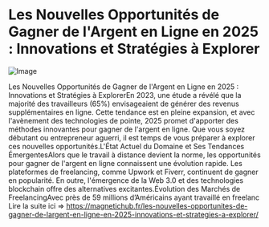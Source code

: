 # Les Nouvelles Opportunités de Gagner de l'Argent en Ligne en 2025 : Innovations et Stratégies à Explorer

![Image](https://images.pexels.com/photos/31916807/pexels-photo-31916807.jpeg?auto=compress&cs=tinysrgb&h=650&w=940)

Les Nouvelles Opportunités de Gagner de l'Argent en Ligne en 2025 : Innovations et Stratégies à ExplorerEn 2023, une étude a révélé que la majorité des travailleurs (65%) envisageaient de générer des revenus supplémentaires en ligne. Cette tendance est en pleine expansion, et avec l'avènement des technologies de pointe, 2025 promet d'apporter des méthodes innovantes pour gagner de l'argent en ligne. Que vous soyez débutant ou entrepreneur aguerri, il est temps de vous préparer à explorer ces nouvelles opportunités.L'État Actuel du Domaine et Ses Tendances ÉmergentesAlors que le travail à distance devient la norme, les opportunités pour gagner de l'argent en ligne connaissent une évolution rapide. Les plateformes de freelancing, comme Upwork et Fiverr, continuent de gagner en popularité. En outre, l'émergence de la Web 3.0 et des technologies blockchain offre des alternatives excitantes.Évolution des Marchés de FreelancingAvec près de 59 millions d’Américains ayant travaillé en freelanc Lire la suite ici => https://magnetichub.fr/les-nouvelles-opportunites-de-gagner-de-largent-en-ligne-en-2025-innovations-et-strategies-a-explorer/
